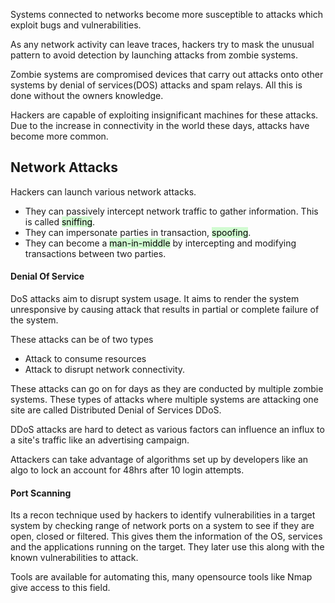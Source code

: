 Systems connected to networks become more susceptible to attacks which exploit bugs and vulnerabilities.  

As any network activity can leave traces, hackers try to mask the unusual pattern to avoid detection by launching attacks from zombie systems. 

Zombie systems are compromised devices that carry out attacks onto other systems by denial of services(DOS) attacks and spam relays. All this is done without the owners knowledge. 

Hackers are capable of exploiting insignificant machines for these attacks. Due to the increase in connectivity in the world these days, attacks have become more common. 

## Network Attacks

Hackers can launch various network attacks.
- They can passively intercept network traffic to gather information. This is called <mark style="background: #BBFABBA6;">sniffing</mark>.  
- They can impersonate parties in transaction, <mark style="background: #BBFABBA6;">spoofing</mark>.
- They can become a <mark style="background: #BBFABBA6;">man-in-middle</mark> by intercepting and modifying transactions between two parties.

#### Denial Of Service 
DoS attacks aim to disrupt system usage. It aims to render the system unresponsive by causing attack that results in partial or complete failure of the system. 

These attacks can be of two types
- Attack to consume resources
- Attack to disrupt network connectivity. 

These attacks can go on for days as they are conducted by multiple zombie systems. These types of attacks where multiple systems are attacking one site are called Distributed Denial of Services DDoS.

DDoS attacks are hard to detect as various factors can influence an influx to a site's traffic like an advertising campaign.

Attackers can take advantage of algorithms set up by developers like an algo to lock an account for 48hrs after 10 login attempts. 


#### Port Scanning

Its a recon technique used by hackers to identify vulnerabilities in a target system by checking range of network ports on a system to see if they are open, closed or filtered. This gives them the information of the OS, services and the applications running on the target.
They later use this along with the known vulnerabilities to attack.

Tools are available for automating this, many opensource tools like Nmap give access to this field. 

